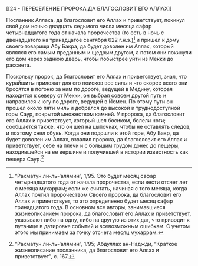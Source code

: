 [[24 - ПЕРЕСЕЛЕНИЕ ПРОРОКА,ДА БЛАГОСЛОВИТ ЕГО АЛЛАХ]]

Посланник Аллаха, да благословит его Аллах и приветствует, покинул свой дом ночью двадцать седьмого числа месяца сафар четырнадцатого года от начала пророчества (то есть в ночь с двенадцатого на тринадцатое сентября 622 г.н.э.)[^1] и пришел к дому своего товарища Абу Бакра, да будет доволен им Аллах, который являлся его самым преданным и щедрым другом, а потом они покинули его дом через заднюю дверь, чтобы побыстрее уйти из Мекки до рассвета.

Поскольку пророк, да благословит его Аллах и приветствует, знал, что курайшиты приложат для его поисков все силы и что скорее всего они бросятся в погоню за ним по дороге, ведущей в Медину, которая находится к северу от Мекки, он выбрал совсем другой путь и направился к югу по дороге, ведущей в Йемен. По этому пути он прошел около пяти миль и добрался до высокой и труднодоступной горы Саур, покрытой множеством камней. У пророка, да благословит его Аллах и приветствует, который шел босиком, болели ноги; сообщается также, что он шел на цыпочках, чтобы не оставлять следов, и поэтому снял обувь. Когда они подошли к этой горе, Абу Бакр, да будет доволен им Аллах, взвалил пророка, да благословит его Аллах и приветствует, себе на плечи и с большим трудом донес до пещеры, находившейся на ее вершине и получившей в истории известность как пещера Саур.[^2]

[^1]: “Рахматун ли-ль-‘алямин”, 1/95. Это будет месяц сафар четырнадцатого года от начала пророчества, если вести отсчет лет с месяца мухаррам; если же считать, начиная с того месяца, когда Аллах почтил пророчеством Своего пророка, да благословит его Аллах и приветствует, то это определенно будет месяц сафар тринадцатого года. В основном все авторы, занимавшиеся жизнеописанием пророка, да благословит его Аллах и приветствует, указывают либо на одну, либо на другую из этих дат, что приводит к путанице в датировке событий и всевозможным ошибкам. С учетом этого мы принимаем за точку отсчета месяц мухаррам.

[^2]: “Рахматун ли-ль-‘алямин”, 1/95; Абдуллах ан-Наджди, “Краткое жизнеописание посланника, да благословит его Аллах и приветствует”, с. 167.

